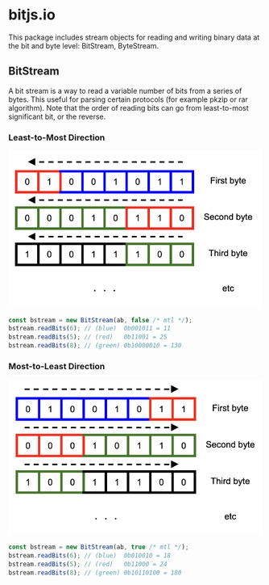 # bitjs.io

This package includes stream objects for reading and writing binary data at the bit and byte level:
BitStream, ByteStream.

## BitStream

A bit stream is a way to read a variable number of bits from a series of bytes. This useful for
parsing certain protocols (for example pkzip or rar algorithm). Note that the order of reading
bits can go from least-to-most significant bit, or the reverse.

### Least-to-Most Direction

![BitStream reading from least-to-most significant bit](bitstream-ltm.png)

```javascript
const bstream = new BitStream(ab, false /* mtl */);
bstream.readBits(6); // (blue)  0b001011 = 11
bstream.readBits(5); // (red)   0b11001 = 25
bstream.readBits(8); // (green) 0b10000010 = 130
```

### Most-to-Least Direction

![BitStream reading from most-to-least significant bit](bitstream-mtl.png)

```javascript
const bstream = new BitStream(ab, true /* mtl */);
bstream.readBits(6); // (blue)  0b010010 = 18
bstream.readBits(5); // (red)   0b11000 = 24
bstream.readBits(8); // (green) 0b10110100 = 180
```
